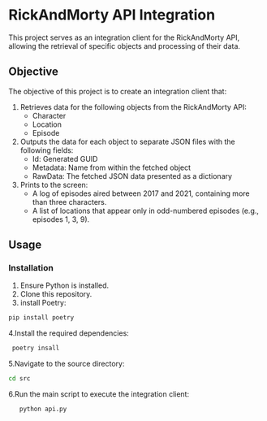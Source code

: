 # RickAndMorty API Integration


<p 
   <img src="https://i.gifer.com/fyHf.gif" alt="RickAndMorty GIF">
   </p>


This project serves as an integration client for the RickAndMorty API, allowing the retrieval of specific objects and processing of their data.

## Objective

The objective of this project is to create an integration client that:

1. Retrieves data for the following objects from the RickAndMorty API:
   - Character
   - Location
   - Episode
2. Outputs the data for each object to separate JSON files with the following fields:
   - Id: Generated GUID
   - Metadata: Name from within the fetched object
   - RawData: The fetched JSON data presented as a dictionary
3. Prints to the screen:
   - A log of episodes aired between 2017 and 2021, containing more than three characters.
   - A list of locations that appear only in odd-numbered episodes (e.g., episodes 1, 3, 9).

## Usage

### Installation

1. Ensure Python is installed.
2. Clone this repository.
3. install Poetry:
```bash
pip install poetry
```
4.Install the required dependencies:
   ```bash
    poetry insall
   ```
5.Navigate to the source directory:
```bash
cd src
```

6.Run the main script to execute the integration client:
 ```bash
    python api.py
   ```
